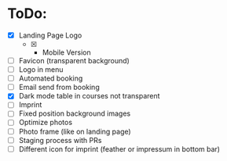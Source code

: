 # ToDo:

- [X] Landing Page Logo
  - [X] + Mobile Version
- [ ] Favicon (transparent background)
- [ ] Logo in menu
- [ ] Automated booking
- [ ] Email send from booking
- [X] Dark mode table in courses not transparent
- [ ] Imprint
- [ ] Fixed position background images
- [ ] Optimize photos
- [ ] Photo frame (like on landing page)
- [ ] Staging process with PRs
- [ ] Different icon for imprint (feather or impressum in bottom bar)